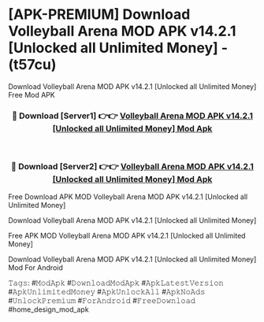 # [APK-PREMIUM] Download Volleyball Arena MOD APK v14.2.1 [Unlocked all Unlimited Money] - (t57cu)
Download Volleyball Arena MOD APK v14.2.1 [Unlocked all Unlimited Money] Free Mod APK

<div align="center">
<h3>🔴 Download [Server1] 👉👉 <a href="https://apk-comot.site?title=Volleyball_Arena_MOD_APK_v14.2.1_[Unlocked_all_Unlimited_Money]">Volleyball Arena MOD APK v14.2.1 [Unlocked all Unlimited Money] Mod Apk</a></h3><br>

<h3>🔴 Download [Server2] 👉👉 <a href="https://apk-comot.site?title=Volleyball_Arena_MOD_APK_v14.2.1_[Unlocked_all_Unlimited_Money]">Volleyball Arena MOD APK v14.2.1 [Unlocked all Unlimited Money] Mod Apk</a></h3>
</div>


Free Download APK MOD Volleyball Arena MOD APK v14.2.1 [Unlocked all Unlimited Money]

Download Volleyball Arena MOD APK v14.2.1 [Unlocked all Unlimited Money] 

Free APK MOD Volleyball Arena MOD APK v14.2.1 [Unlocked all Unlimited Money] 

Download Volleyball Arena MOD APK v14.2.1 [Unlocked all Unlimited Money] Mod For Android

𝚃𝚊𝚐𝚜: #𝙼𝚘𝚍𝙰𝚙𝚔 #𝙳𝚘𝚠𝚗𝚕𝚘𝚊𝚍𝙼𝚘𝚍𝙰𝚙𝚔 #𝙰𝚙𝚔𝙻𝚊𝚝𝚎𝚜𝚝𝚅𝚎𝚛𝚜𝚒𝚘𝚗 #𝙰𝚙𝚔𝚄𝚗𝚕𝚒𝚖𝚒𝚝𝚎𝚍𝙼𝚘𝚗𝚎𝚢 #𝙰𝚙𝚔𝚄𝚗𝚕𝚘𝚌𝚔𝙰𝚕𝚕 #𝙰𝚙𝚔𝙽𝚘𝙰𝚍𝚜 #𝚄𝚗𝚕𝚘𝚌𝚔𝙿𝚛𝚎𝚖𝚒𝚞𝚖 #𝙵𝚘𝚛𝙰𝚗𝚍𝚛𝚘𝚒𝚍 #𝙵𝚛𝚎𝚎𝙳𝚘𝚠𝚗𝚕𝚘𝚊𝚍 #home_design_mod_apk